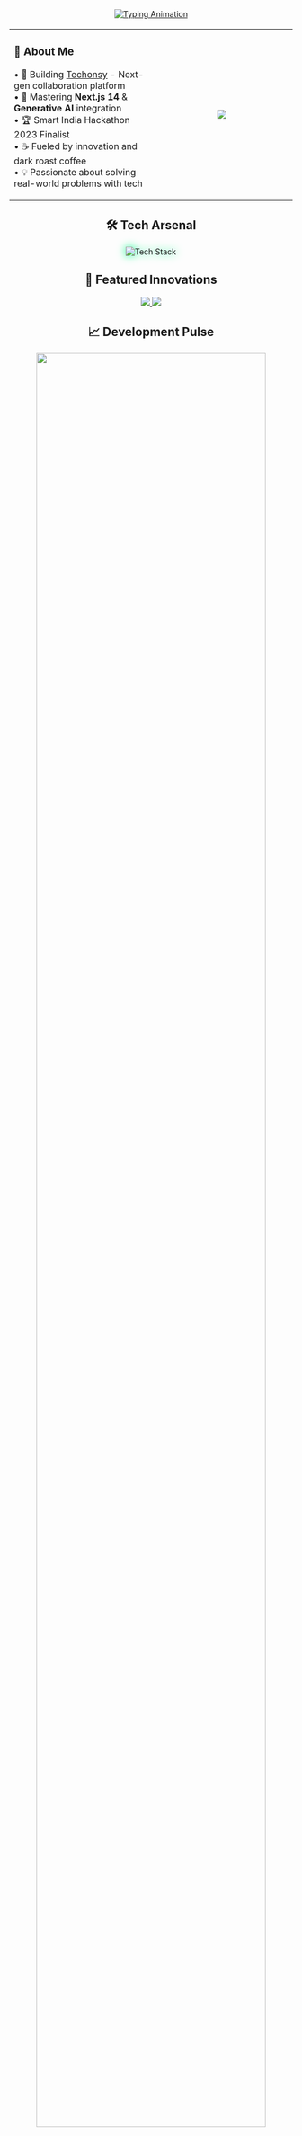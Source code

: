 <!-- Dynamic Animated Header -->
<div align="center">
  <a href="https://git.io/typing-svg">
    <img src="https://readme-typing-svg.demolab.com?font=Fira+Code&weight=600&size=30&duration=4000&pause=1000&color=00FF88&center=true&vCenter=true&width=600&height=80&lines=Hi+%F0%9F%91%8B%2C+I'm+Harshvardhan+Bharitkar;Full+Stack+Developer;AI%2FML+Enthusiast;Open+Source+Contributor;Tech+Innovator" alt="Typing Animation" />
  </a>
</div>

<!-- Animated Divider -->
<img src="https://raw.githubusercontent.com/andreasbm/readme/master/assets/lines/colored.png" width="100%" height="2px"/>

<!-- Profile Overview -->
<table align="center">
  <tr>
    <td width="50%">
      <h3>🚀 About Me</h3>
      <p align="left">
        • 🔭 Building <a href="https://github.com/harsh0225/techonsy">Techonsy</a> - Next-gen collaboration platform<br>
        • 🌱 Mastering <b>Next.js 14</b> & <b>Generative AI</b> integration<br>
        • 🏆 Smart India Hackathon 2023 Finalist<br>
        • ☕ Fueled by innovation and dark roast coffee<br>
        • 💡 Passionate about solving real-world problems with tech
      </p>
    </td>
    <td width="50%">
      <div align="center">
        <img src="https://github-readme-stats.vercel.app/api?username=harsh0225&show_icons=true&theme=radical&include_all_commits=true" />
      </div>
    </td>
  </tr>
</table>

<!-- Tech Stack Carousel -->
<h2 align="center">🛠️ Tech Arsenal</h2>
<div align="center">
  <img src="https://skillicons.dev/icons?i=js,ts,react,nextjs,nodejs,python,flask,tailwind,aws,docker,postgres,redis,git,github,figma,vscode&perline=8&theme=dark" alt="Tech Stack" style="filter: drop-shadow(0 0 8px #00ff88);"/>
</div>

<!-- Featured Projects -->
<h2 align="center">🌟 Featured Innovations</h2>
<div align="center">
  <a href="https://github.com/harsh0225/techonsy">
    <img src="https://github-readme-stats.vercel.app/api/pin/?username=harsh0225&repo=techonsy&theme=radical&show_owner=true&bg_color=000000&border_color=00ff88" />
  </a>
  <a href="https://github.com/harsh0225/river-flood-forecast">
    <img src="https://github-readme-stats.vercel.app/api/pin/?username=harsh0225&repo=river-flood-forecast&theme=radical&show_owner=true&bg_color=000000&border_color=00ff88" />
  </a>
</div>

<!-- GitHub Metrics -->
<h2 align="center">📈 Development Pulse</h2>
<div align="center">
  <img src="https://github-readme-activity-graph.vercel.app/graph?username=harsh0225&theme=react-dark&bg_color=000000&hide_border=true&area=true&area_color=00ff88&line=00ff88&point=ffffff" width="90%"/>
</div>

<!-- ASCII Art Contributions -->
<h2 align="center">🖥️ ASCII Art Contributions</h2>
<p align="center">
